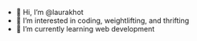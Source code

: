 - 👋 Hi, I’m @laurakhot
- 👀 I’m interested in coding, weightlifting, and thrifting
- 🌱 I’m currently learning web development
<!---
laurakhot/laurakhot is a ✨ special ✨ repository because its `README.md` (this file) appears on your GitHub profile.
You can click the Preview link to take a look at your changes.
--->
